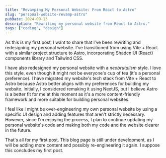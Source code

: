 ```yaml
---
title: "Revamping My Personal Website: From React to Astro"
slug: "personal-website-revamp-astro"
pubDate: 2024-09-13
description: "Rewriting my personal website from React to Astro."
tags: ["coding", "design"]
---
```


As this is my first post, I want to share that I've been rewriting and redesigning my personal website. I've transitioned from using Vite + React with a similar project structure to Astro, incorporating Shadcn UI (React) components library and Tailwind CSS.

I have also redesigned my personal website with a *neobrutalism* style. I love this style, even though it might not be everyone's cup of tea (it's a personal preference). I have migrated my website's tech stack from Vite + React to Astro because Astro better aligns with my preferences for building my website. Initially, I considered remaking it using NextJS, but I believe Astro is a better fit for me at this moment as it's a more content-friendly framework and more suitable for building personal websites.

I feel like I might be over-engineering my own personal website by using a specific UI design and adding features that aren't strictly necessary. However, since I'm enjoying the process, I plan to continue updating my personal website's code and making both my code and the website clearer in the future.

That's all for my first post. This blog page is still under development, as I will be adding more content and possibly re-engineering it again. I suppose this concludes my first post.